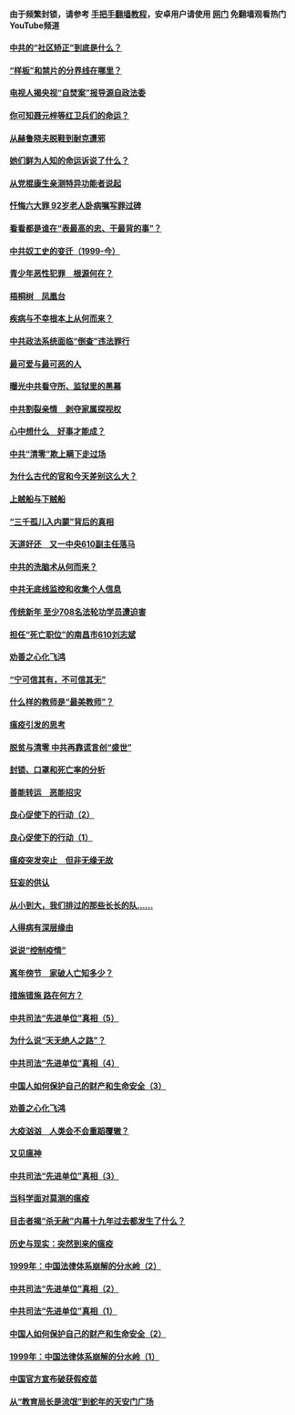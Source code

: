 #### 由于频繁封锁，请参考 [手把手翻墙教程](https://github.com/gfw-breaker/guides/wiki/)，安卓用户请使用 [网门](https://github.com/gfw-breaker/nogfw/blob/master/dl.md?t=04081000) 免翻墙观看热门YouTube频道 

#### [中共的“社区矫正”到底是什么？](../pages/19/422870.md?t=04081000) 

#### [“样板”和禁片的分界线在哪里？](../pages/19/422704.md?t=04081000) 

#### [电视人揭央视“自焚案”报导源自政法委](../pages/19/422770.md?t=04081000) 

#### [你可知聂元梓等红卫兵们的命运？](../pages/19/422848.md?t=04081000) 

#### [从赫鲁晓夫脱鞋到耐克遭邪](../pages/19/422826.md?t=04081000) 

#### [她们鲜为人知的命运诉说了什么？](../pages/19/422754.md?t=04081000) 

#### [从党棍康生亲测特异功能者说起](../pages/19/422657.md?t=04081000) 

#### [忏悔六大罪 92岁老人卧病嘱写罪过碑](../pages/19/422750.md?t=04081000) 

#### [看看都是谁在“表最高的忠、干最背的事”？](../pages/19/422703.md?t=04081000) 

#### [中共奴工史的变迁（1999-今）](../pages/19/422656.md?t=04081000) 

#### [青少年恶性犯罪　根源何在？](../pages/19/422449.md?t=04081000) 

#### [梧桐树　凤凰台](../pages/19/422442.md?t=04081000) 

#### [疾病与不幸根本上从何而来？](../pages/19/422438.md?t=04081000) 

#### [中共政法系统面临“倒查”违法罪行](../pages/19/422497.md?t=04081000) 

#### [最可爱与最可恶的人](../pages/19/422448.md?t=04081000) 

#### [曝光中共看守所、监狱里的黑幕](../pages/19/422390.md?t=04081000) 

#### [中共割裂亲情　剥夺家属探视权](../pages/19/422364.md?t=04081000) 

#### [心中想什么　好事才能成？](../pages/19/422318.md?t=04081000) 

#### [中共“清零”欺上瞒下走过场](../pages/19/422306.md?t=04081000) 

#### [为什么古代的官和今天差别这么大？](../pages/19/422228.md?t=04081000) 

#### [上贼船与下贼船](../pages/19/422276.md?t=04081000) 

#### [“三千孤儿入内蒙”背后的真相](../pages/19/422229.md?t=04081000) 

#### [天道好还　又一中央610副主任落马](../pages/19/422155.md?t=04081000) 

#### [中共的洗脑术从何而来？](../pages/19/422154.md?t=04081000) 

#### [中共无底线监控和收集个人信息](../pages/19/422039.md?t=04081000) 

#### [传统新年 至少708名法轮功学员遭迫害](../pages/19/421946.md?t=04081000) 

#### [担任“死亡职位”的南昌市610刘志斌](../pages/19/421957.md?t=04081000) 

#### [劝善之心化飞鸿](../pages/19/421164.md?t=04081000) 

#### [“宁可信其有，不可信其无”](../pages/19/421691.md?t=04081000) 

#### [什么样的教师是“最美教师”？](../pages/19/421755.md?t=04081000) 

#### [瘟疫引发的思考](../pages/19/421594.md?t=04081000) 

#### [脱贫与清零 中共再靠谎言创“盛世”](../pages/19/421590.md?t=04081000) 

#### [封锁、口罩和死亡率的分析](../pages/19/421495.md?t=04081000) 

#### [善能转运　恶能招灾](../pages/19/421334.md?t=04081000) 

#### [良心促使下的行动（2）](../pages/19/421361.md?t=04081000) 

#### [良心促使下的行动（1）](../pages/19/421302.md?t=04081000) 

#### [瘟疫突发突止　但非无缘无故](../pages/19/421281.md?t=04081000) 

#### [狂妄的供认](../pages/19/421199.md?t=04081000) 

#### [从小到大，我们排过的那些长长的队……](../pages/19/421243.md?t=04081000) 

#### [人得病有深层缘由](../pages/19/420864.md?t=04081000) 

#### [说说“控制疫情”](../pages/19/420831.md?t=04081000) 

#### [离年傍节　家破人亡知多少？](../pages/19/420563.md?t=04081000) 

#### [措施错施  路在何方？](../pages/19/420076.md?t=04081000) 

#### [中共司法“先进单位”真相（5）](../pages/19/419453.md?t=04081000) 

#### [为什么说“天无绝人之路”？](../pages/19/419618.md?t=04081000) 

#### [中共司法“先进单位”真相（4）](../pages/19/419452.md?t=04081000) 

#### [中国人如何保护自己的财产和生命安全（3）](../pages/19/419405.md?t=04081000) 

#### [劝善之心化飞鸿](../pages/19/418758.md?t=04081000) 

#### [大疫汹汹　人类会不会重蹈覆辙？](../pages/19/419691.md?t=04081000) 

#### [又见瘟神](../pages/19/419225.md?t=04081000) 

#### [中共司法“先进单位”真相（3）](../pages/19/419451.md?t=04081000) 

#### [当科学面对莫测的瘟疫](../pages/19/419625.md?t=04081000) 

#### [目击者揭“杀无赦”内幕十九年过去都发生了什么？](../pages/19/419617.md?t=04081000) 

#### [历史与现实：突然到来的瘟疫](../pages/19/419619.md?t=04081000) 

#### [1999年：中国法律体系崩解的分水岭（2）](../pages/19/419455.md?t=04081000) 

#### [中共司法“先进单位”真相（2）](../pages/19/419450.md?t=04081000) 

#### [中共司法“先进单位”真相（1）](../pages/19/419449.md?t=04081000) 

#### [中国人如何保护自己的财产和生命安全（2）](../pages/19/419404.md?t=04081000) 

#### [1999年：中国法律体系崩解的分水岭（1）](../pages/19/419454.md?t=04081000) 

#### [中国官方宣布破获假疫苗](../pages/19/419504.md?t=04081000) 

#### [从“教育局长是流氓”到蛇年的天安门广场](../pages/19/419470.md?t=04081000) 

